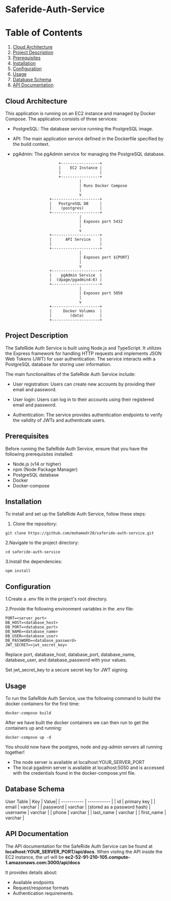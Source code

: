 # Saferide-Auth-Service

# Table of Contents
1. [Cloud Architecture](#CloudArchitecture)
2. [Project Description](#ProjectDescription)
3. [Prerequisites](#Prerequisites)
4. [Installation](#Installation)
5. [Configuration](#Configuration)
6. [Usage](#Usage)
7. [Database Schema](#Database)
8. [API Documentation](#APIDocumentation)

## Cloud Architecture <a name="CloudArchitecture"></a>
This application is running on an EC2 instance and managed by Docker Compose. The application consists of three services:

* PostgreSQL: The database service running the PostgreSQL image.
* API: The main application service defined in the Dockerfile specified by the build context.
* pgAdmin: The pgAdmin service for managing the PostgreSQL database.

                          +-----------------+
                          |    EC2 Instance |
                          |                 |
                          +-----------------+
                                   |
                                   | Runs Docker Compose
                                   |
                                   v
                      +---------------------+
                      |   PostgreSQL DB     |
                      |    (postgres)       |
                      +---------------------+
                                   |
                                   | Exposes port 5432
                                   |
                                   v
                      +---------------------+
                      |      API Service    |
                      |                     |
                      +---------------------+
                                   |
                                   | Exposes port ${PORT}
                                   |
                                   v
                      +---------------------+
                      |    pgAdmin Service  |
                      |  (dpage/pgadmin4:6) |
                      +---------------------+
                                   |
                                   | Exposes port 5050
                                   |
                                   v
                      +---------------------+
                      |     Docker Volumes  |
                      |        (data)       |
                      +---------------------+

## Project Description <a name="ProjectDescription"></a>

The SafeRide Auth Service is built using Node.js and TypeScript. It utilizes the Express framework for handling HTTP requests and implements JSON Web Tokens (JWT) for user authentication. The service interacts with a PostgreSQL database for storing user information.

The main functionalities of the SafeRide Auth Service include:

- User registration: Users can create new accounts by providing their email and password.

- User login: Users can log in to their accounts using their registered email and password.

- Authentication: The service provides authentication endpoints to verify the validity of JWTs and authenticate users.

## Prerequisites <a name="Prerequisites"></a>

Before running the SafeRide Auth Service, ensure that you have the following prerequisites installed:

- Node.js (v14 or higher)
- npm (Node Package Manager)
- PostgreSQL database
- Docker
- Docker-compose

## Installation <a name="Installation"></a>

To install and set up the SafeRide Auth Service, follow these steps:

1. Clone the repository:

```
git clone https://github.com/mohamedr20/saferide-auth-service.git
```

2.Navigate to the project directory:

```
cd saferide-auth-service
```

3.Install the dependencies:

```
npm install
```

## Configuration <a name="Configuration"></a>

1.Create a .env file in the project's root directory.

2.Provide the following environment variables in the .env file:

```
PORT=<server_port>
DB_HOST=<database_host>
DB_PORT=<database_port>
DB_NAME=<database_name>
DB_USER=<database_user>
DB_PASSWORD=<database_password>
JWT_SECRET=<jwt_secret_key>
```

Replace port, database_host, database_port, database_name, database_user, and database_password with your values.

Set jwt_secret_key to a secure secret key for JWT signing.

## Usage <a name="Usage"></a>

To run the SafeRide Auth Service, use the following command to build the docker containers for the first time:

```
docker-compose build
```

After we have built the docker containers we can then run to get the containers up and running:

```
docker-compose up -d
```

You should now have the postgres, node and pg-admin servers all running together!

- The node server is available at localhost:YOUR_SERVER_PORT
- The local pgadmin server is available at localhost:5050 and is accessed with the credentials found in the docker-compose.yml file.

## Database Schema

User Table
| Key | Value|
| ----------- | ----------- |
| id | primary key |
| email | varchar |
| password | varchar | (stored as a password hash)
| username | varchar |
| phone | varchar |
| last_name | varchar |
| first_name | varchar |

## API Documentation

The API documentation for the SafeRide Auth Service can be found at **localhost:YOUR_SERVER_PORT/api/docs**.
When visitng the API inside the EC2 instance, the url will be **ec2-52-91-210-105.compute-1.amazonaws.com:3000/api/docs**

It provides details about:

- Available endpoints
- Request/response formats
- Authentication requirements.
